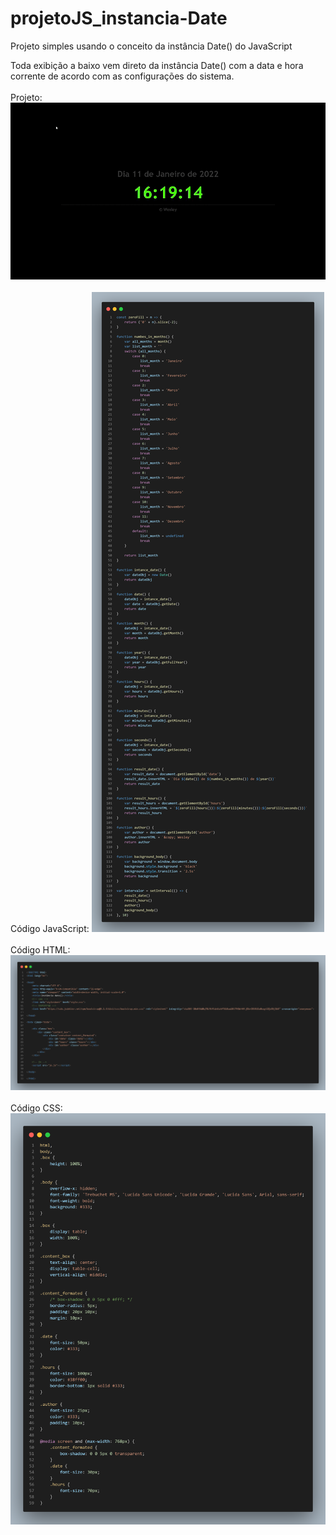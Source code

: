 # projetoJS_instancia-Date
Projeto simples usando o conceito da instância  Date() do JavaScript

Toda exibição a baixo vem direto da instância Date() com a data e hora corrente de acordo com as configurações do sistema.
<br><br>
Projeto:
<br>
<img src="img/gif.gif">
<br><br>
Código JavaScript:
<img src="img/javascript.png">
<br><br>
Código HTML:
<br>
<img src="img/html.png">
<br><br>
Código CSS:
<br>
<img src="img/css.png">


